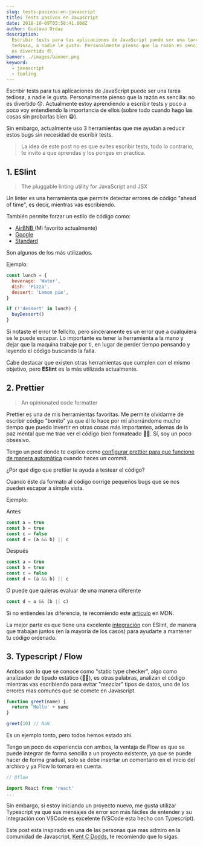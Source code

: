 ```yaml
---
slug: tests-pasivos-en-javascript
title: Tests pasivos en Javascript
date: 2018-10-09T05:58:41.008Z
author: Gustavo Ordaz
description:
  Escribir tests para tus aplicaciones de JavaScript puede ser una tarea
  tediosa, a nadie le gusta. Personalmente pienso que la razón es sencilla, no
  es divertido 😞.
banner: ./images/banner.png
keyword:
  - javascript
  - tooling
---
```


Escribir tests para tus aplicaciones de JavaScript puede ser una tarea tediosa,
a nadie le gusta. Personalmente pienso que la razón es sencilla: no es divertido
😞. Actualmente estoy aprendiendo a escribir tests y poco a poco voy entendiendo
la importancia de ellos (sobre todo cuando hago las cosas sin probarlas bien
😁).

Sin embargo, actualmente uso 3 herramientas que me ayudan a reducir estos bugs
sin necesidad de escribir tests.

> La idea de este post no es que evites escribir tests, todo lo contrario, te
> invito a que aprendas y los pongas en practica.

## 1. ESlint

> The pluggable linting utility for JavaScript and JSX

Un linter es una herramienta que permite detectar errores de código "ahead of
time", es decir, mientras vas escribiendo.

También permite forzar un estilo de código como:

- [AirBNB ](https://github.com/airbnb/javascript) (Mi favorito actualmente)
- [Google](https://google.github.io/styleguide/jsguide.html)
- [Standard](https://standardjs.com/)

Son algunos de los más utilizados.

Ejemplo:

```js
const lunch = {
  beverage: 'Water',
  dish: 'Pizza',
  dessert: 'Lemon pie',
}

if (!'dessert' in lunch) {
  buyDessert()
}
```

Si notaste el error te felicito, pero sinceramente es un error que a cualquiera
se le puede escapar. Lo importante es tener la herramienta a la mano y dejar que
la maquina trabaje por ti, en lugar de perder tiempo pensando y leyendo el
código buscando la falla.

Cabe destacar que existen otras herramientas que cumplen con el mismo objetivo,
pero **ESlint** es la más utilizada actualmente.

## 2. Prettier

> An opinionated code formatter

Prettier es una de mis herramientas favoritas. Me permite olvidarme de escribir
código "bonito" ya que él lo hace por mí ahorrándome mucho tiempo que puedo
invertir en otras cosas más importantes, ademas de la paz mental que me trae ver
el código bien formateado 💆‍♂️. Sí, soy un poco obsesivo.

Tengo un post donde te explico como
[configurar prettier para que funcione de manera automática](https://blog.ordazgustavo.com/posts/configurar-prettier-para-dar-formato-a-tu-codigo-automaticamente/)
cuando haces un commit.

¿Por qué digo que prettier te ayuda a testear el código?

Cuando éste da formato al código corrige pequeños bugs que se nos pueden escapar
a simple vista.

Ejemplo:

Antes

```js
const a = true
const b = true
const c = false
const d = (a && b) || c
```

Después

```js
const a = true
const b = true
const c = false
const d = (a && b) || c
```

O puede que quieras evaluar de una manera diferente

```js
const d = a && (b || c)
```

Si no entiendes las diferencia, te recomiendo este
[articulo](https://developer.mozilla.org/es/docs/Web/JavaScript/Referencia/Operadores/Operator_Precedence)
en MDN.

La mejor parte es que tiene una excelente
[integración](https://github.com/prettier/eslint-config-prettier) con ESlint, de
manera que trabajan juntos (en la mayoría de los casos) para ayudarte a mantener
tu código ordenado.

## 3. Typescript / Flow

Ambos son lo que se conoce como "static type checker", algo como analizador de
tipado estático (🤷‍♂️), es otras palabras, analizan el código mientras vas
escribiendo para evitar "mezclar" tipos de datos, uno de los errores mas comunes
que se comete en Javascript.

```js
function greet(name) {
  return 'Hello' + name
}

greet(10) // NaN
```

Es un ejemplo tonto, pero todos hemos estado ahí.

Tengo un poco de experiencia con ambos, la ventaja de Flow es que se puede
integrar de forma sencilla a un proyecto existente, ya que se puede hacer de
forma gradual, solo se debe insertar un comentario en el inicio del archivo y ya
Flow lo tomara en cuenta.

```js
// @flow

import React from 'react'
...
```

Sin embargo, si estoy iniciando un proyecto nuevo, me gusta utilizar Typescript
ya que sus mensajes de error son más fáciles de entender y su integración con
VSCode es excelente (VSCode esta hecho con Typescript).

Este post esta inspirado en una de las personas que mas admiro en la comunidad
de Javascript, [Kent C Dodds](https://twitter.com/kentcdodds), te recomiendo que
lo sigas.
